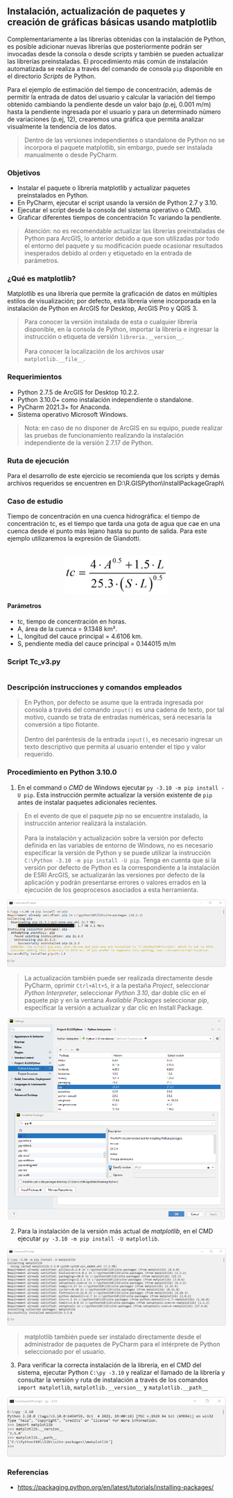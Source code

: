 ## Instalación, actualización de paquetes y creación de gráficas básicas usando matplotlib

Complementariamente a las librerías obtenidas con la instalación de Python, es posible adicionar nuevas librerías que posteriormente podrán ser invocadas desde la consola o desde scripts y también se pueden actualizar las librerías preinstaladas. El procedimiento más común de instalación automatizada se realiza a través del comando de consola `pip` disponible en el directorio _Scripts_ de Python. 

Para el ejemplo de estimación del tiempo de concentración, además de permitir la entrada de datos del usuario y calcular la variación del tiempo obtenido cambiando la pendiente desde un valor bajo (p.ej, 0.001 m/m) hasta la pendiente ingresada por el usuario y para un determinado número de variaciones (p.ej, 12), crearemos una gráfica que permita analizar visualmente la tendencia de los datos.

> Dentro de las versiones independientes o standalone de Python no se incorpora el paquete matplotlib, sin embargo, puede ser instalada manualmente o desde PyCharm.


### Objetivos

* Instalar el paquete o librería matplotlib y actualizar paquetes preinstalados en Python.
* En PyCharm, ejecutar el script usando la versión de Python 2.7 y 3.10.
* Ejecutar el script desde la consola del sistema operativo o CMD.
* Graficar diferentes tiempos de concentración Tc variando la pendiente.

> Atención: no es recomendable actualizar las librerías preinstaladas de Python para ArcGIS, lo anterior debido a que son utilizadas por todo el entorno del paquete y su modificación puede ocasionar resultados inesperados debido al orden y etiquetado en la entrada de parámetros.


### ¿Qué es matplotlib?

Matplotlib es una librería que permite la graficación de datos en múltiples estilos de visualización; por defecto, esta librería viene incorporada en la instalación de Python en ArcGIS for Desktop, ArcGIS Pro y QGIS 3.

> Para conocer la versión instalada de esta o cualquier librería disponible, en la consola de Python, importar la librería e ingresar la instrucción o etiqueta de versión `libreria.__version__`.<br><br>
> Para conocer la localización de los archivos usar `matplotlib.__file__`.


### Requerimientos

* Python 2.7.5 de ArcGIS for Desktop 10.2.2.
* Python 3.10.0+ como instalación independiente o standalone.
* PyCharm 2021.3+ for Anaconda.
* Sistema operativo Microsoft Windows.

> Nota: en caso de no disponer de ArcGIS en su equipo, puede realizar las pruebas de funcionamiento realizando la instalación independiente de la versión 2.7.17 de Python.


### Ruta de ejecución
 
Para el desarrollo de este ejercicio se recomienda que los scripts y demás archivos requeridos se encuentren en D:\R.GISPython\InstallPackageGraph\ 


### Caso de estudio

Tiempo de concentración en una cuenca hidrográfica: el tiempo de concentración tc, es el tiempo que tarda una gota de agua que cae en una cuenca desde el punto más lejano hasta su punto de salida. Para este ejemplo utilizaremos la expresión de Giandotti.

<br>
<div  align="center">
    <img align="center"  alt="R.GISPython.InteractiveScript.TcGiangotti" src="https://github.com/rcfdtools/R.GISPython/blob/main/InstallPackageGraph/Screenshot/TcGiangotti.png" width="240px"/>
</div>


#### Parámetros

* tc, tiempo de concentración en horas.
* A, área de la cuenca = 9.1348 km².
* L, longitud del cauce principal = 4.6106 km.
* S, pendiente media del cauce principal = 0.144015 m/m


### Script Tc_v3.py

```

```


### Descripción instrucciones y comandos empleados


> En Python, por defecto se asume que la entrada ingresada por consola a través del comando `input()` es una cadena de texto, por tal motivo, cuando se trata de entradas numéricas, será necesaria la conversión a tipo flotante. <br><br>
> Dentro del paréntesis de la entrada `input()`, es necesario ingresar un texto descriptivo que permita al usuario entender el tipo y valor requerido.


### Procedimiento en Python 3.10.0

1. En el command o _CMD_ de Windows ejecutar `py -3.10 -m pip install -U pip`. Esta instrucción permite actualizar la versión existente de `pip` antes de instalar paquetes adicionales recientes.

> En el evento de que el paquete _pip_ no se encuentre instalado, la instrucción anterior realizará la instalación. <br><br>
> Para la instalación y actualización sobre la versión por defecto definida en las variables de entorno de Windows, no es necesario especificar la versión de Python y se puede utilizar la instrucción `C:\Python -3.10 -m pip install -U pip`. Tenga en cuenta que si la versión por defecto de Python es la correspondiente a la instalación de ESRI  ArcGIS, se actualizarán las versiones por defecto de la aplicación y podrán presentarse errores o valores errados en la ejecución de los geoprocesos asociados a esta herramienta. 

![Python3.10.0StandaloneCMDpipUpdate.png](https://github.com/rcfdtools/R.GISPython/blob/main/InstallPackageGraph/Screenshot/Python3.10.0StandaloneCMDpipUpdate.png)

> La actualización también puede ser realizada directamente desde PyCharm, oprimir `Ctrl+Alt+S`, ir a la pestaña _Project_, seleccionar _Python Interpreter_, seleccionar _Python 3.10_, dar doble clic en el paquete _pip_ y en la ventana _Available Packages_ seleccionar _pip_, especificar la versión a actualizar y dar clic en Install Package.

![Python3.10.0StandalonePyCharm2021.3pipUpdate.png](https://github.com/rcfdtools/R.GISPython/blob/main/InstallPackageGraph/Screenshot/Python3.10.0StandalonePyCharm2021.3pipUpdate.png)

2. Para la instalación de la versión más actual de _matplotlib_, en el CMD ejecutar `py -3.10 -m pip install -U matplotlib`.

![Python3.10.0StandaloneCMDmatplotlibInstall.png](https://github.com/rcfdtools/R.GISPython/blob/main/InstallPackageGraph/Screenshot/Python3.10.0StandaloneCMDmatplotlibInstall.png)

> matplotlib también puede ser instalado directamente desde el administrador de paquetes de PyCharm para el intérprete de Python seleccionado por el usuario.

3. Para verificar la correcta instalación de la librería, en el CMD del sistema, ejecutar Python `C:\py -3.10` y realizar el llamado de la librería y consultar la versión y ruta de instalación a través de los comandos `import matplotlib`, `matplotlib.__version__` y `matplotlib.__path__`

![Python3.10.0StandaloneCMDmatplotlibCheck.png](https://github.com/rcfdtools/R.GISPython/blob/main/InstallPackageGraph/Screenshot/Python3.10.0StandaloneCMDmatplotlibCheck.png)







### Referencias

* https://packaging.python.org/en/latest/tutorials/installing-packages/